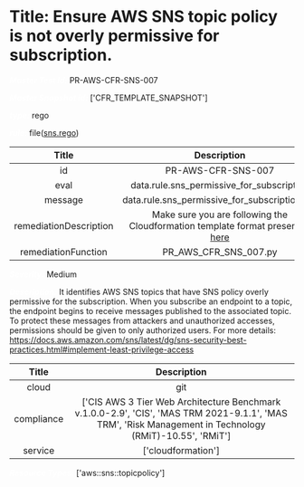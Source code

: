 



# Title: Ensure AWS SNS topic policy is not overly permissive for subscription.


***<font color="white">Master Test Id:</font>*** PR-AWS-CFR-SNS-007

***<font color="white">Master Snapshot Id:</font>*** ['CFR_TEMPLATE_SNAPSHOT']

***<font color="white">type:</font>*** rego

***<font color="white">rule:</font>*** file([sns.rego])  
  
  
  
  

|Title|Description|
| :---: | :---: |
|id|PR-AWS-CFR-SNS-007|
|eval|data.rule.sns_permissive_for_subscription|
|message|data.rule.sns_permissive_for_subscription_err|
|remediationDescription|Make sure you are following the Cloudformation template format presented <a href='https://docs.aws.amazon.com/AWSCloudFormation/latest/UserGuide/aws-properties-sns-policy.html' target='_blank'>here</a>|
|remediationFunction|PR_AWS_CFR_SNS_007.py|


***<font color="white">Severity:</font>*** Medium

***<font color="white">Description:</font>*** It identifies AWS SNS topics that have SNS policy overly permissive for the subscription. When you subscribe an endpoint to a topic, the endpoint begins to receive messages published to the associated topic. To protect these messages from attackers and unauthorized accesses, permissions should be given to only authorized users. For more details: https://docs.aws.amazon.com/sns/latest/dg/sns-security-best-practices.html#implement-least-privilege-access  
  
  

|Title|Description|
| :---: | :---: |
|cloud|git|
|compliance|['CIS AWS 3 Tier Web Architecture Benchmark v.1.0.0-2.9', 'CIS', 'MAS TRM 2021-9.1.1', 'MAS TRM', 'Risk Management in Technology (RMiT)-10.55', 'RMiT']|
|service|['cloudformation']|


***<font color="white">Resource Types:</font>*** ['aws::sns::topicpolicy']


[sns.rego]: https://github.com/prancer-io/prancer-compliance-test/tree/master/aws/iac/sns.rego
